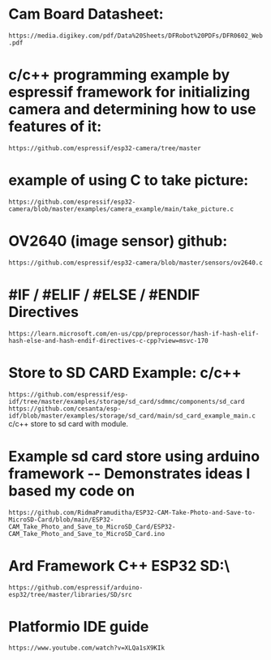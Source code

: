 # Cam Board Datasheet:

`https://media.digikey.com/pdf/Data%20Sheets/DFRobot%20PDFs/DFR0602_Web.pdf`

# c/c++ programming example by espressif framework for initializing camera and determining how to use features of it:
`https://github.com/espressif/esp32-camera/tree/master`



# example of using C to take picture: 
`https://github.com/espressif/esp32-camera/blob/master/examples/camera_example/main/take_picture.c`




# OV2640 (image sensor)  github:
`https://github.com/espressif/esp32-camera/blob/master/sensors/ov2640.c`


# #IF / #ELIF / #ELSE / #ENDIF Directives
`https://learn.microsoft.com/en-us/cpp/preprocessor/hash-if-hash-elif-hash-else-and-hash-endif-directives-c-cpp?view=msvc-170`




# Store to SD CARD Example: c/c++
`https://github.com/espressif/esp-idf/tree/master/examples/storage/sd_card/sdmmc/components/sd_card`
`https://github.com/cesanta/esp-idf/blob/master/examples/storage/sd_card/main/sd_card_example_main.c` c/c++ store to sd card with module.

# Example sd card store using arduino framework -- Demonstrates ideas I based my code on
`https://github.com/RidmaPramuditha/ESP32-CAM-Take-Photo-and-Save-to-MicroSD-Card/blob/main/ESP32-CAM_Take_Photo_and_Save_to_MicroSD_Card/ESP32-CAM_Take_Photo_and_Save_to_MicroSD_Card.ino`


# Ard Framework C++ ESP32 SD:\
`https://github.com/espressif/arduino-esp32/tree/master/libraries/SD/src`


# Platformio IDE guide
`https://www.youtube.com/watch?v=XLQa1sX9KIk `